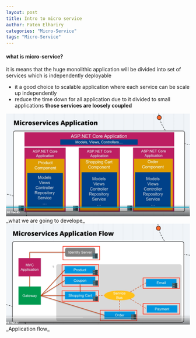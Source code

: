 ```yaml
---
layout: post
title: Intro to micro service
author: Faten Elhariry
categories: "Micro-Service"
tags: "Micro-Service"
---
```


#### what is micro-service?
  it is means that the huge monolithic application will be divided into set of services which is independently deployable 
  - it a good choice to scalable application where each service can be scale up independently 
  - reduce the time down for all application due to it divided to small applications **those services are loosely coupled**


<img src="/images/dev/microservice/1.png" />
_what we are going to develope_


<img src="/images/dev/microservice/2.png" />
_Application flow_